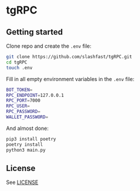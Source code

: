 # tgRPC
## Getting started
Clone repo and create the `.env` file:
```bash
git clone https://github.com/slashfast/tgRPC.git
cd tgRPC
touch .env
```
Fill in all empty environment variables in the `.env` file:
```bash
BOT_TOKEN=
RPC_ENDPOINT=127.0.0.1
RPC_PORT=7000
RPC_USER=
RPC_PASSWORD=
WALLET_PASSWORD=
```
And almost done:
```bash
pip3 install poetry
poetry install
python3 main.py
```

## License
See [LICENSE](https://github.com/slashfast/tgRPC/blob/master/LICENSE)

